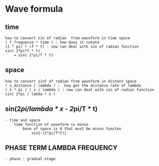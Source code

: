# Wave formula

## time
    how to convert sin of radian  from waveform in time space
    ( f_frequence * time ) : how does it rotate
    (2 * pi) * (f * t) : now can deal with sin of radian function
    sin( 2*pi*f * t) 
        = sin( 2*pi/T * t)

## space
    how to convert sinf of radian from waveform in distant space
    ( x_distance / lambda ) :  how get the distance rate of lambda
    ( 2 * pi ) ( x / lambda ) : now can deal with sin of radian function
    sin( 2*pi / labda * x )


## sin(2*pi/lambda * x - 2*pi/T * t)
    - time and space 
        time function of waveform is minus
            base of space is 0 that must be minus functon
                sin{-(2*pi/T*t)}

## PHASE TERM LAMBDA FREQUENCY
    - phase : gradual stage
